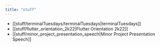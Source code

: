 ```yaml
---
title: "stuff"
---
```

- [[stuff/terminalTuesdays/terminalTuesdays|terminalTuesdays]]
- [[stuff/flutter_orientation_2k22|Flutter Orientation 2k22]]
- [[stuff/minor_project_presentation_speech|Minor Project Presentation Speech]]